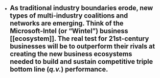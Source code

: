 - As traditional industry boundaries erode, new types of multi-industry coalitions and networks are emerging. Think of the Microsoft-Intel (or “Wintel”) business [[ecosystem]]. The real test for 21st-century businesses will be to outperform their rivals at creating the new business ecosystems needed to build and sustain competitive triple bottom line (_q.v._) performance.
	-